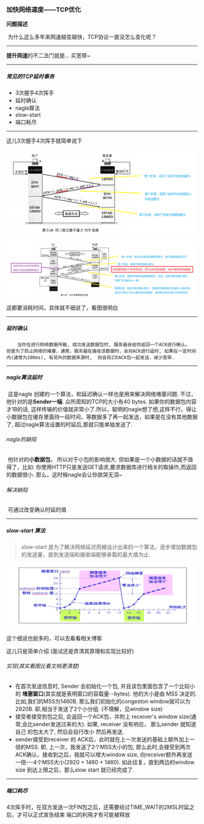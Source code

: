 ### 加快网络速度——TCP优化

**问题描述**

​		 为什么这么多年来网速越变越快，TCP协议一直没怎么变化呢？ 

---

 **提升网速**的不二法门就是... 买宽带~  

---

##### 常见的TCP延时事务

* 3次握手4次挥手
* 延时确认
* nagle算法
* slow-start
* 端口耗尽

---

这儿3次握手4次挥手就简单说下

![Snipaste_2020-05-22_11-13-28](Images\Snipaste_2020-05-22_11-13-28.png)



![Snipaste_2020-05-22_12-16-15](Images\Snipaste_2020-05-22_12-16-15.png)

这都要消耗时间，具体就不细说了，看图很明白

---

##### 延时确认

 		当你在进行网络数据传输, 成功发送数据包时, 服务器会给你返回一个ACK进行确认。  但是为了防止网络的堵塞，通常，服务器在接收该数据时，会对ACK进行延时, 如果在一定时间内(通常为200ms), 有另外的数据来源时,  则会将2次ACK包一起发送，减少宽带. 

---

##### nagle算法延时

​		 这是nagle 创建的一个算法，和延迟确认一样也是用来解决网络堵塞问题. 不过，他针对的是**Sender一端**. 众所周知的TCP的大小有40  bytes. 如果你的数据包内容才1B的话,  这样传输的价值就非常小了.所以，聪明的nagle想了想,这样不行，得让小数据包在缓存里面待一段时间，等数据多了再一起发送，如果是在没有其他数据了, 超过nagle算法设置的时延后,那就只能单独发送了. 

###### nagle的缺陷

​	他针对的**小数据包**， 所以对于小包的影响很大. 但如果是一个小数据的话就不值得了，比如: 你使用HTTP只是发送GET请求,要求数据库进行相关的取操作,而返回的数据很小. 那么，这时候nagle会让你欲哭无泪~ 

###### 解决缺陷

​		可通过改变确认时延的值

----

##### slow-start 算法 

>  slow-start 是为了解决网络延迟而被设计出来的一个算法，逐步增加数据包的发送量，直到发送端和接收端能够承载的最大值为止. 

![Snipaste_2020-05-22_12-16-15](Images\Snipaste_2020-05-22_21-32-21.png)

这个细说也挺多的，可以去看看相关博客

这儿只是简单介绍	(面试还是弄清其原理和实现比较好)

###### 实现(其实看图比看文档更清楚)

- 在首次发送信息时, Sender 会初始化一个包, 并且该包里面包含了一个比较小的 **堵塞窗口**(其实就是表明窗口的容载量--bytes). 他的大小是由 MSS 决定的.比如,我们的MSS为1460B, 那么我们初始化的congeston window就可以为2920B. 即,相当于发送了2个小分组. (不理解，见window size)
- 接受者接受到包之后, 会返回一个ACK包，并附上 receiver's window size(通常,会比sender发送过来的大). 如果, receiver 没有响应， 那么sender 就知道自己 的包太大了, 然后会自行改小 然后再发送.
- sender接受到receiver 的 ACK后，此时就在上一次发送的基础上额外加上一倍的MSS. 即,  上一次，我发送了2个MSS大小的包, 那么此时,会接受到两次ACK确认，接收到之后，我就可以增大window size,  向receiver额外再发送一倍---4个MSS大小(2920 + 1460 + 1460). 如此往复，直到两边的window size  到达上限之后，那么slow start 就已经完成了.

---

##### 端口耗尽

​		4次挥手时，在双方发送一次FIN包之后，还需要经过TIME_WAIT的2MSL时延之后，才可以正式宣告结束  端口的利用才有可能被释放 